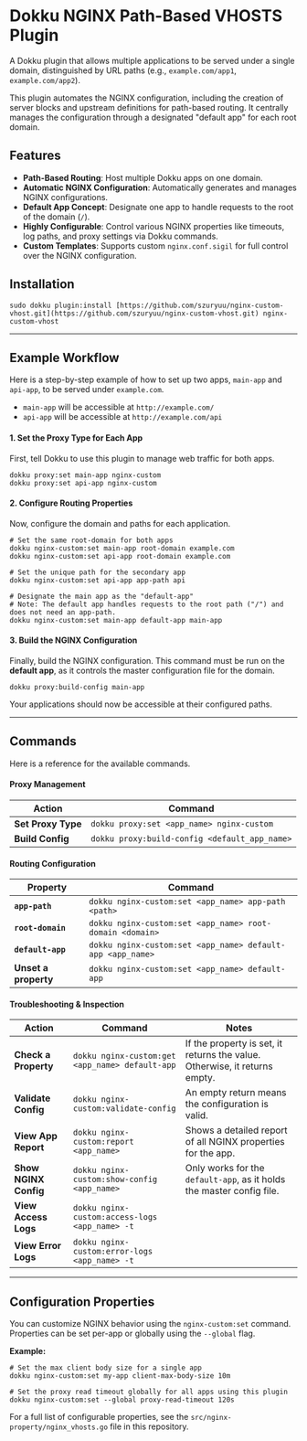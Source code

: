 # Dokku NGINX Path-Based VHOSTS Plugin

A Dokku plugin that allows multiple applications to be served under a single domain, distinguished by URL paths (e.g., `example.com/app1`, `example.com/app2`).

This plugin automates the NGINX configuration, including the creation of server blocks and upstream definitions for path-based routing. It centrally manages the configuration through a designated "default app" for each root domain.

## Features

-   **Path-Based Routing**: Host multiple Dokku apps on one domain.
-   **Automatic NGINX Configuration**: Automatically generates and manages NGINX configurations.
-   **Default App Concept**: Designate one app to handle requests to the root of the domain (`/`).
-   **Highly Configurable**: Control various NGINX properties like timeouts, log paths, and proxy settings via Dokku commands.
-   **Custom Templates**: Supports custom `nginx.conf.sigil` for full control over the NGINX configuration.

## Installation

```shell
sudo dokku plugin:install [https://github.com/szuryuu/nginx-custom-vhost.git](https://github.com/szuryuu/nginx-custom-vhost.git) nginx-custom-vhost
```

---

## Example Workflow

Here is a step-by-step example of how to set up two apps, `main-app` and `api-app`, to be served under `example.com`.

-   `main-app` will be accessible at `http://example.com/`
-   `api-app` will be accessible at `http://example.com/api`

#### 1. Set the Proxy Type for Each App

First, tell Dokku to use this plugin to manage web traffic for both apps.

```shell
dokku proxy:set main-app nginx-custom
dokku proxy:set api-app nginx-custom
```

#### 2. Configure Routing Properties

Now, configure the domain and paths for each application.

```shell
# Set the same root-domain for both apps
dokku nginx-custom:set main-app root-domain example.com
dokku nginx-custom:set api-app root-domain example.com

# Set the unique path for the secondary app
dokku nginx-custom:set api-app app-path api

# Designate the main app as the "default-app"
# Note: The default app handles requests to the root path ("/") and does not need an app-path.
dokku nginx-custom:set main-app default-app main-app
```

#### 3. Build the NGINX Configuration

Finally, build the NGINX configuration. This command must be run on the **default app**, as it controls the master configuration file for the domain.

```shell
dokku proxy:build-config main-app
```

Your applications should now be accessible at their configured paths.

---

## Commands

Here is a reference for the available commands.

#### Proxy Management
| Action | Command |
|---|---|
| **Set Proxy Type** | `dokku proxy:set <app_name> nginx-custom` |
| **Build Config** | `dokku proxy:build-config <default_app_name>` |

#### Routing Configuration
| Property | Command |
|---|---|
| **`app-path`** | `dokku nginx-custom:set <app_name> app-path <path>` |
| **`root-domain`** | `dokku nginx-custom:set <app_name> root-domain <domain>` |
| **`default-app`** | `dokku nginx-custom:set <app_name> default-app <app_name>` |
| **Unset a property** | `dokku nginx-custom:set <app_name> default-app` |

#### Troubleshooting & Inspection
| Action | Command | Notes |
|---|---|---|
| **Check a Property** | `dokku nginx-custom:get <app_name> default-app` | If the property is set, it returns the value. Otherwise, it returns empty. |
| **Validate Config** | `dokku nginx-custom:validate-config` | An empty return means the configuration is valid. |
| **View App Report** | `dokku nginx-custom:report <app_name>` | Shows a detailed report of all NGINX properties for the app. |
| **Show NGINX Config** | `dokku nginx-custom:show-config <app_name>` | Only works for the `default-app`, as it holds the master config file. |
| **View Access Logs**| `dokku nginx-custom:access-logs <app_name> -t` | |
| **View Error Logs** | `dokku nginx-custom:error-logs <app_name> -t` | |

---

## Configuration Properties

You can customize NGINX behavior using the `nginx-custom:set` command. Properties can be set per-app or globally using the `--global` flag.

**Example:**
```shell
# Set the max client body size for a single app
dokku nginx-custom:set my-app client-max-body-size 10m

# Set the proxy read timeout globally for all apps using this plugin
dokku nginx-custom:set --global proxy-read-timeout 120s
```

For a full list of configurable properties, see the `src/nginx-property/nginx_vhosts.go` file in this repository.
